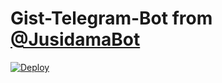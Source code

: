 # Gist-Telegram-Bot from [@JusidamaBot](https://t.me/JusidamaBot)
[![Deploy](https://www.herokucdn.com/deploy/button.svg)](https://dashboard.heroku.com/new?template=https://github.com/jusidama18/Gist-Telegram-Bot)
